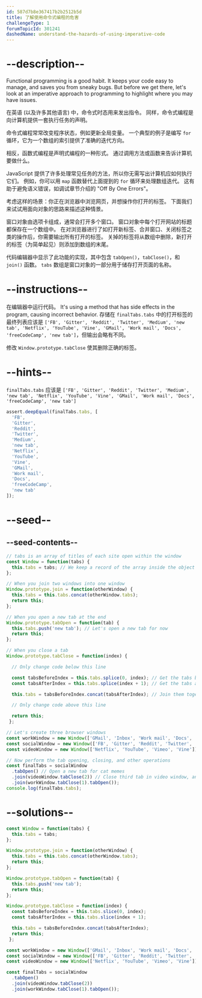 ```yaml
---
id: 587d7b8e367417b2b2512b5d
title: 了解使用命令式编程的危害
challengeType: 1
forumTopicId: 301241
dashedName: understand-the-hazards-of-using-imperative-code
---
```


# --description--

Functional programming is a good habit. It keeps your code easy to manage, and saves you from sneaky bugs. But before we get there, let's look at an imperative approach to programming to highlight where you may have issues.

在英语 (以及许多其他语言) 中，命令式时态用来发出指令。 同样，命令式编程是向计算机提供一套执行任务的声明。

命令式编程常常改变程序状态，例如更新全局变量。 一个典型的例子是编写 `for` 循环，它为一个数组的索引提供了准确的迭代方向。

相反，函数式编程是声明式编程的一种形式。 通过调用方法或函数来告诉计算机要做什么。

JavaScript 提供了许多处理常见任务的方法，所以你无需写出计算机应如何执行它们。 例如，你可以用 `map` 函数替代上面提到的 `for` 循环来处理数组迭代。 这有助于避免语义错误，如调试章节介绍的 "Off By One Errors"。

考虑这样的场景：你正在浏览器中浏览网页，并想操作你打开的标签。 下面我们来试试用面向对象的思路来描述这种情景。

窗口对象由选项卡组成，通常会打开多个窗口。 窗口对象中每个打开网站的标题都保存在一个数组中。 在对浏览器进行了如打开新标签、合并窗口、关闭标签之类的操作后，你需要输出所有打开的标签。 关掉的标签将从数组中删除，新打开的标签（为简单起见）则添加到数组的末尾。

代码编辑器中显示了此功能的实现，其中包含 `tabOpen()`，`tabClose()`，和 `join()` 函数。 `tabs` 数组是窗口对象的一部分用于储存打开页面的名称。

# --instructions--

在编辑器中运行代码。 It's using a method that has side effects in the program, causing incorrect behavior. 存储在 `finalTabs.tabs` 中的打开标签的最终列表应该是 `['FB', 'Gitter', 'Reddit', 'Twitter', 'Medium', 'new tab', 'Netflix', 'YouTube', 'Vine', 'GMail', 'Work mail', 'Docs', 'freeCodeCamp', 'new tab']`，但输出会略有不同。

修改 `Window.prototype.tabClose` 使其删除正确的标签。

# --hints--

`finalTabs.tabs` 应该是 `['FB', 'Gitter', 'Reddit', 'Twitter', 'Medium', 'new tab', 'Netflix', 'YouTube', 'Vine', 'GMail', 'Work mail', 'Docs', 'freeCodeCamp', 'new tab']`

```js
assert.deepEqual(finalTabs.tabs, [
  'FB',
  'Gitter',
  'Reddit',
  'Twitter',
  'Medium',
  'new tab',
  'Netflix',
  'YouTube',
  'Vine',
  'GMail',
  'Work mail',
  'Docs',
  'freeCodeCamp',
  'new tab'
]);
```

# --seed--

## --seed-contents--

```js
// tabs is an array of titles of each site open within the window
const Window = function(tabs) {
  this.tabs = tabs; // We keep a record of the array inside the object
};

// When you join two windows into one window
Window.prototype.join = function(otherWindow) {
  this.tabs = this.tabs.concat(otherWindow.tabs);
  return this;
};

// When you open a new tab at the end
Window.prototype.tabOpen = function(tab) {
  this.tabs.push('new tab'); // Let's open a new tab for now
  return this;
};

// When you close a tab
Window.prototype.tabClose = function(index) {

  // Only change code below this line

  const tabsBeforeIndex = this.tabs.splice(0, index); // Get the tabs before the tab
  const tabsAfterIndex = this.tabs.splice(index + 1); // Get the tabs after the tab

  this.tabs = tabsBeforeIndex.concat(tabsAfterIndex); // Join them together

  // Only change code above this line

  return this;
 };

// Let's create three browser windows
const workWindow = new Window(['GMail', 'Inbox', 'Work mail', 'Docs', 'freeCodeCamp']); // Your mailbox, drive, and other work sites
const socialWindow = new Window(['FB', 'Gitter', 'Reddit', 'Twitter', 'Medium']); // Social sites
const videoWindow = new Window(['Netflix', 'YouTube', 'Vimeo', 'Vine']); // Entertainment sites

// Now perform the tab opening, closing, and other operations
const finalTabs = socialWindow
  .tabOpen() // Open a new tab for cat memes
  .join(videoWindow.tabClose(2)) // Close third tab in video window, and join
  .join(workWindow.tabClose(1).tabOpen());
console.log(finalTabs.tabs);
```

# --solutions--

```js
const Window = function(tabs) {
  this.tabs = tabs;
};

Window.prototype.join = function(otherWindow) {
  this.tabs = this.tabs.concat(otherWindow.tabs);
  return this;
};

Window.prototype.tabOpen = function(tab) {
  this.tabs.push('new tab');
  return this;
};

Window.prototype.tabClose = function(index) {
  const tabsBeforeIndex = this.tabs.slice(0, index);
  const tabsAfterIndex = this.tabs.slice(index + 1);

  this.tabs = tabsBeforeIndex.concat(tabsAfterIndex);
  return this;
 };

const workWindow = new Window(['GMail', 'Inbox', 'Work mail', 'Docs', 'freeCodeCamp']);
const socialWindow = new Window(['FB', 'Gitter', 'Reddit', 'Twitter', 'Medium']);
const videoWindow = new Window(['Netflix', 'YouTube', 'Vimeo', 'Vine']);

const finalTabs = socialWindow
  .tabOpen()
  .join(videoWindow.tabClose(2))
  .join(workWindow.tabClose(1).tabOpen());
```
